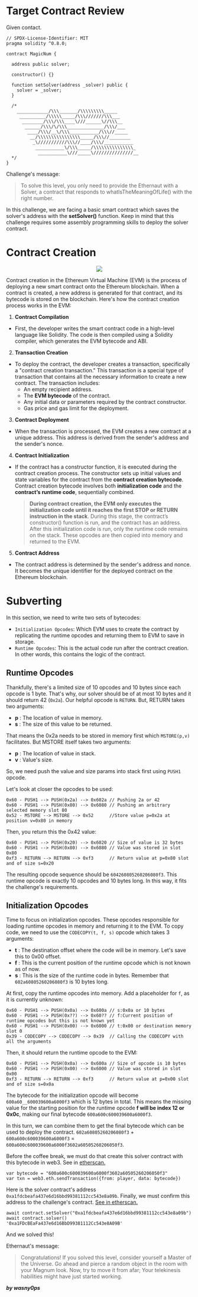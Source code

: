 # Target Contract Review

Given contact.

```solidity
// SPDX-License-Identifier: MIT
pragma solidity ^0.8.0;

contract MagicNum {

  address public solver;

  constructor() {}

  function setSolver(address _solver) public {
    solver = _solver;
  }

  /*
    ____________/\\\_______/\\\\\\\\\_____        
     __________/\\\\\_____/\\\///////\\\___       
      ________/\\\/\\\____\///______\//\\\__      
       ______/\\\/\/\\\______________/\\\/___     
        ____/\\\/__\/\\\___________/\\\//_____    
         __/\\\\\\\\\\\\\\\\_____/\\\//________   
          _\///////////\\\//____/\\\/___________  
           ___________\/\\\_____/\\\\\\\\\\\\\\\_ 
            ___________\///_____\///////////////__
  */
}
```

Challenge's message: 

> To solve this level, you only need to provide the Ethernaut with a Solver, a contract that responds to whatIsTheMeaningOfLife() with the right number.

In this challenge, we are facing a basic smart contract which saves the solver's address with the **setSolver()** function. Keep in mind that this challenge requires some assembly programming skills to deploy the solver contract. 


# Contract Creation

<p align="center"><img src="https://miro.medium.com/v2/resize:fit:1100/format:webp/1*5Wrb7z3W6AMtjH6IKJYowg.jpeg"></p>

Contract creation in the Ethereum Virtual Machine (EVM) is the process of deploying a new smart contract onto the Ethereum blockchain. When a contract is created, a new address is generated for that contract, and its bytecode is stored on the blockchain. Here's how the contract creation process works in the EVM:

1. **Contract Compilation**
  - First, the developer writes the smart contract code in a high-level language like Solidity. The code is then compiled using a Solidity compiler, which generates the EVM bytecode and ABI. 
2. **Transaction Creation**
  - To deploy the contract, the developer creates a transaction, specifically a "contract creation transaction." This transaction is a special type of transaction that contains all the necessary information to create a new contract. The transaction includes:
    + An empty recipient address.
    + The **EVM bytecode** of the contract.
    + Any initial data or parameters required by the contract constructor.
    + Gas price and gas limit for the deployment.
3. **Contract Deployment**
  - When the transaction is processed, the EVM creates a new contract at a unique address. This address is derived from the sender's address and the sender's nonce.
4. **Contract Initialization**
  - If the contract has a constructor function, it is executed during the contract creation process. The constructor sets up initial values and state variables for the contract from the **contract creation bytecode**. Contract creation bytecode involves both **initialization code** and the **contract’s runtime code**, sequentially combined.
    
    > **During contract creation, the EVM only executes the initialization code until it reaches the first STOP or RETURN instruction in the stack**. During this stage, the contract’s constructor() function is run, and the contract has an address. After this initialization code is run, only the runtime code remains on the stack. These opcodes are then copied into memory and returned to the EVM.

5. **Contract Address**
  - The contract address is determined by the sender's address and nonce. It becomes the unique identifier for the deployed contract on the Ethereum blockchain. 

# Subverting

In this section, we need to write two sets of bytecodes:

- `Initialization Opcodes`: Which EVM uses to create the contract by replicating the runtime opcodes and returning them to EVM to save in storage.
- `Runtime Opcodes`: This is the actual code run after the contract creation. In other words, this contains the logic of the contract.

## Runtime Opcodes

Thankfully, there's a limited size of 10 opcodes and 10 bytes since each opcode is 1 byte. That's why, our solver should be of at most 10 bytes and it should return 42 (`0x2a`). Our helpful opcode is `RETURN`. But, RETURN takes two arguments:
- **p** : The location of value in memory.
- **s** : The size of this value to be returned.

That means the 0x2a needs to be stored in memory first which `MSTORE(p,v)` facilitates. But MSTORE itself takes two arguments:
- **p** : The location of value in stack.
- **v** : Value's size.

So, we need push the value and size params into stack first using `PUSH1` opcode. 

Let's look at closer the opcodes to be used:

```assembly
0x60 - PUSH1 --> PUSH(0x2a) --> 0x602a // Pushing 2a or 42
0x60 - PUSH1 --> PUSH(0x80) --> 0x6080 // Pushing an arbitrary selected memory slot 80
0x52 - MSTORE --> MSTORE --> 0x52      //Store value p=0x2a at position v=0x80 in memory
```

Then, you return this the 0x42 value:

```assembly
0x60 - PUSH1 --> PUSH(0x20) --> 0x6020 // Size of value is 32 bytes
0x60 - PUSH1 --> PUSH(0x80) --> 0x6080 // Value was stored in slot 0x80
0xf3 - RETURN --> RETURN --> 0xf3      // Return value at p=0x80 slot and of size s=0x20
```
The resulting opcode sequence should be `604260805260206080f3`. This runtime opcode is exactly 10 opcodes and 10 bytes long. In this way, it fits the challenge's requirements.

## Initialization Opcodes

Time to focus on initialization opcodes. These opcodes responsible for loading runtime opcodes in memory and returning it to the EVM. To copy code, we need to use the `CODECOPY(t, f, s)` opcode which takes 3 arguments:

- **t** : The destination offset where the code will be in memory. Let's save this to 0x00 offset.
- **f** : This is the current position of the runtime opcode which is not known as of now.
- **s** : This is the size of the runtime code in bytes. Remember that `602a60805260206080f3` is 10 bytes long.

At first, copy the runtime opcodes into memory. Add a placeholder for `f`, as it is currently unknown:

```assembly
0x60 - PUSH1 --> PUSH(0x0a) --> 0x600a // s:0x0a or 10 bytes
0x60 - PUSH1 --> PUSH(0x??) --> 0x60?? // f:Current position of runtime opcodes but this is not known yet
0x60 - PUSH1 --> PUSH(0x00) --> 0x6000 // t:0x00 or destination memory slot 0
0x39 - CODECOPY --> CODECOPY --> 0x39  // Calling the CODECOPY with all the arguments
```
Then, it should return the runtime opcode to the EVM:

```assembly
0x60 - PUSH1 --> PUSH(0x0a) --> 0x600a // Size of opcode is 10 bytes
0x60 - PUSH1 --> PUSH(0x00) --> 0x6000 // Value was stored in slot 0x00
0xf3 - RETURN --> RETURN --> 0xf3      // Return value at p=0x00 slot and of size s=0x0a
```

The bytecode for the initialization opcode will become `600a60__600039600a6000f3` which is 12 bytes in total. This means the missing value for the starting position for the runtime opcode **f will be index 12 or 0x0c**, making our final bytecode `600a600c600039600a6000f3`.

In this turn, we can combine them to get the final bytecode which can be used to deploy the contract. `602a60805260206080f3` + `600a600c600039600a6000f3` = `600a600c600039600a6000f3602a60505260206050f3`.

Before the coffee break, we must do that create this solver contract with this bytecode in web3. See in [etherscan.](https://sepolia.etherscan.io/tx/0x7c5adb520e3d989447967562d7e611f8c65c9efb410982e8bf7e462a03d79ce2)

```shell
var bytecode = "600a600c600039600a6000f3602a60505260206050f3"
var txn = web3.eth.sendTransaction({from: player, data: bytecode})
```

Here is the solver contract's address `0xa1fdcbeafa437e6d16bbd99381112cc543e8a09b`. Finally, we must confirm this address to the challenge's contract. [See in etherscan.](https://sepolia.etherscan.io/tx/0xaea0d4f5a08a8fdf1f4191d1a27e4dddf976e3a9539a219b78b1d4312a1e00c4)

```shell
await contract.setSolver("0xa1fdcbeafa437e6d16bbd99381112cc543e8a09b")
await contract.solver()
'0xa1FDcBEaFa437e6d16BbD99381112Cc543e8A09B'
```

And we solved this!

Ethernaut's message: 

> Congratulations! If you solved this level, consider yourself a Master of the Universe. Go ahead and pierce a random object in the room with your Magnum look. Now, try to move it from afar; Your telekinesis habilities might have just started working.

**_by wasny0ps_**
